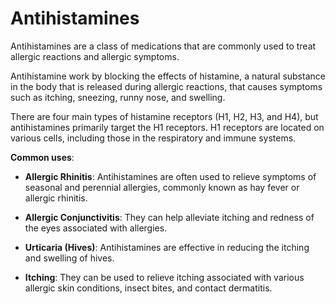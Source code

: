 [//]: # (source: ?)
[//]: # (tags: antihistamines)

# Antihistamines

Antihistamines are a class of medications that are commonly used to treat allergic reactions and allergic symptoms.

Antihistamine work by blocking the effects of histamine, a natural substance in the body that is released during allergic reactions, that causes symptoms such as itching, sneezing, runny nose, and swelling.

There are four main types of histamine receptors (H1, H2, H3, and H4), but antihistamines primarily target the H1 receptors. H1 receptors are located on various cells, including those in the respiratory and immune systems.

**Common uses**:

* **Allergic Rhinitis**: Antihistamines are often used to relieve symptoms of seasonal and perennial allergies, commonly known as hay fever or allergic rhinitis.

* **Allergic Conjunctivitis**: They can help alleviate itching and redness of the eyes associated with allergies.

* **Urticaria (Hives)**: Antihistamines are effective in reducing the itching and swelling of hives.

* **Itching**: They can be used to relieve itching associated with various allergic skin conditions, insect bites, and contact dermatitis.
